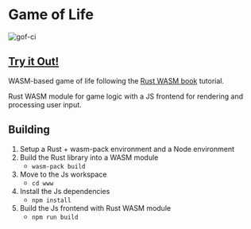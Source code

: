 Game of Life
===============

![gof-ci](https://github.com/sarsoo/game-of-life/actions/workflows/test.yml/badge.svg)

## [Try it Out!](https://sarsoo.github.io/game-of-life/)

WASM-based game of life following the [Rust WASM book](https://rustwasm.github.io/docs/book/introduction.html) tutorial.

Rust WASM module for game logic with a JS frontend for rendering and processing user input.

## Building

1. Setup a Rust + wasm-pack environment and a Node environment
2. Build the Rust library into a WASM module 
    - `wasm-pack build`
3. Move to the Js workspace 
    - `cd www`
4. Install the Js dependencies
    - `npm install`
5. Build the Js frontend with Rust WASM module
    - `npm run build`